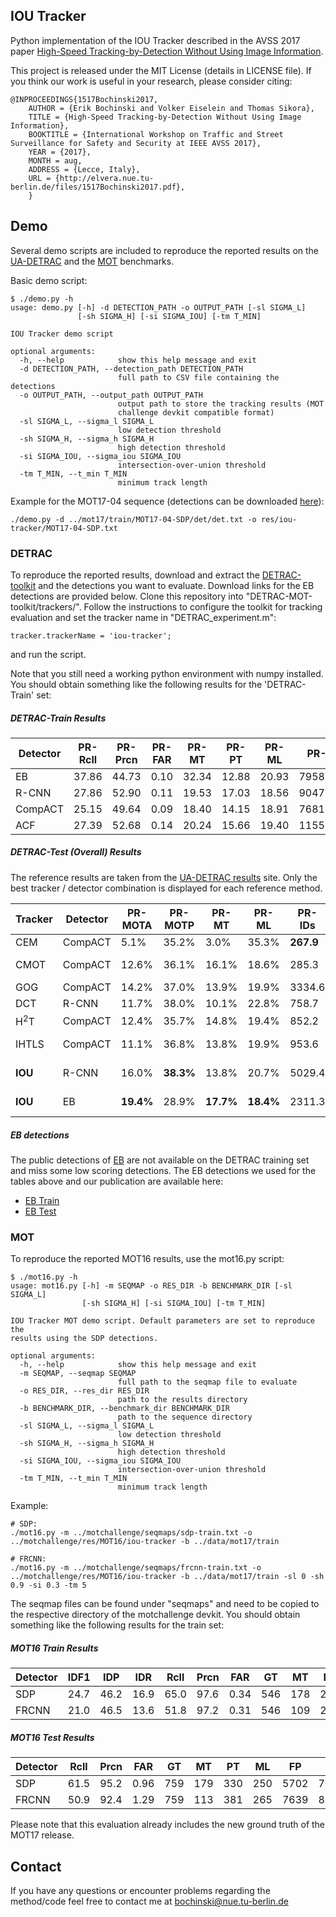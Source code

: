 ## IOU Tracker
Python implementation of the IOU Tracker described in the AVSS 2017 paper
[High-Speed Tracking-by-Detection Without Using Image Information](http://elvera.nue.tu-berlin.de/files/1517Bochinski2017.pdf).

This project is released under the MIT License (details in LICENSE file).
If you think our work is useful in your research, please consider citing:

```
@INPROCEEDINGS{1517Bochinski2017,
	AUTHOR = {Erik Bochinski and Volker Eiselein and Thomas Sikora},
	TITLE = {High-Speed Tracking-by-Detection Without Using Image Information},
	BOOKTITLE = {International Workshop on Traffic and Street Surveillance for Safety and Security at IEEE AVSS 2017},
	YEAR = {2017},
	MONTH = aug,
	ADDRESS = {Lecce, Italy},
	URL = {http://elvera.nue.tu-berlin.de/files/1517Bochinski2017.pdf},
	}
```

## Demo
Several demo scripts are included to reproduce the reported results on the [UA-DETRAC](http://detrac-db.rit.albany.edu/)
and the [MOT](https://motchallenge.net/) benchmarks.

Basic demo script:
```
$ ./demo.py -h
usage: demo.py [-h] -d DETECTION_PATH -o OUTPUT_PATH [-sl SIGMA_L]
               [-sh SIGMA_H] [-si SIGMA_IOU] [-tm T_MIN]

IOU Tracker demo script

optional arguments:
  -h, --help            show this help message and exit
  -d DETECTION_PATH, --detection_path DETECTION_PATH
                        full path to CSV file containing the detections
  -o OUTPUT_PATH, --output_path OUTPUT_PATH
                        output path to store the tracking results (MOT
                        challenge devkit compatible format)
  -sl SIGMA_L, --sigma_l SIGMA_L
                        low detection threshold
  -sh SIGMA_H, --sigma_h SIGMA_H
                        high detection threshold
  -si SIGMA_IOU, --sigma_iou SIGMA_IOU
                        intersection-over-union threshold
  -tm T_MIN, --t_min T_MIN
                        minimum track length
```

Example for the MOT17-04 sequence (detections can be downloaded [here](https://motchallenge.net/data/MOT17/)):
```
./demo.py -d ../mot17/train/MOT17-04-SDP/det/det.txt -o res/iou-tracker/MOT17-04-SDP.txt
```

### DETRAC
To reproduce the reported results, download and extract the [DETRAC-toolkit](http://detrac-db.rit.albany.edu/download)
and the detections you want to evaluate. Download links for the EB detections are provided below.
Clone this repository into "DETRAC-MOT-toolkit/trackers/".
Follow the instructions to configure the toolkit for tracking evaluation and set the tracker name in "DETRAC_experiment.m":

```
tracker.trackerName = 'iou-tracker';
```

and run the script.

Note that you still need a working python environment with numpy installed.
You should obtain something like the following results for the 'DETRAC-Train' set:

##### DETRAC-Train Results
| Detector | PR-Rcll | PR-Prcn | PR-FAR | PR-MT | PR-PT  | PR-ML | PR-FP   | PR-FN   | PR-IDs| PR-FM | PR-MOTA | PR-MOTP | PR-MOTAL |
| -------- | ------- | ------- | ------ | ----- | ------ | ----- | ------- | ------- | ----- | ----- | ------- | ------- | -------- |
| EB       |37.86    |44.73    |0.10    |32.34  |12.88   |20.93  |7958.82  |163739.85|4129.40|4221.89|35.77    |40.81    |36.48     |
| R-CNN    |27.86    |52.90    |0.11    |19.53  |17.03   |18.56  |9047.95  |157521.18|4842.18|4969.57|25.46    |44.39    |26.29     |
| CompACT  |25.15    |49.64    |0.09    |18.40  |14.15   |18.91  |7681.50  |152078.88|2177.44|2282.27|23.44    |42.88    |23.8191   |
| ACF      |27.39    |52.68    |0.14    |20.24  |15.66   |19.40  |11553.49 |161293.27|1845.49|2101.44|25.07    |44.71    |25.39     |

##### DETRAC-Test (Overall) Results
The reference results are taken from the [UA-DETRAC results](http://detrac-db.rit.albany.edu/TraRet) site. Only the best tracker / detector
combination is displayed for each reference method.

| Tracker       | Detector | PR-MOTA | PR-MOTP     | PR-MT     | PR-ML     | PR-IDs   | PR-FM    | PR-FP      | PR-FN      | Speed          |
| ------------- | -------- | ------- | ----------- | --------- | --------- | -------- | -------- | ---------- | ---------- | -------------- |
|CEM            | CompACT  | 5.1\%     |35.2\%     |3.0\%      |35.3\%     |**267.9** |**352.3** |**12341.2** |260390.4    |4.62 fps        |
|CMOT           | CompACT  | 12.6\%    |36.1\%     |16.1\%     |18.6\%     |285.3     |1516.8    |57885.9     |**167110.8**| & 3.79 fps     |
|GOG            | CompACT  | 14.2\%    |37.0\%     |13.9\%     |19.9\%     |3334.6    |3172.4    |32092.9     |180183.8    |390 fps         |
|DCT            | R-CNN    | 11.7\%    |38.0\%     |10.1\%     |22.8\%     |758.7     |742.9     |336561.2    |210855.6    |0.71 fps        |
|H<sup>2</sup>T | CompACT  | 12.4\%    |35.7\%     |14.8\%     |19.4\%     |852.2     |1117.2    |51765.7     |173899.8    | 3.02 fps       |
|IHTLS          | CompACT  | 11.1\%    |36.8\%     |13.8\%     |19.9\%     |953.6     |3556.9    |53922.3     |180422.3    |19.79 fps       |
|**IOU**        | R-CNN    |16.0\%     |**38.3\%** |13.8\%     |20.7\%     |5029.4    |5795.7    |22535.1     |193041.9    |**100,840 fps** |
|**IOU**        | EB       |**19.4\%** |28.9\%     |**17.7\%** |**18.4\%** |2311.3    |2445.9    |14796.5	  |171806.8    |6,902 fps       |

##### EB detections
The public detections of [EB](http://zyb.im/research/EB/) are not available on the
DETRAC training set and miss some low scoring detections. The EB detections we used for the tables above and our
publication are available here:

* [EB Train](https://tubcloud.tu-berlin.de/s/EtC6cFEYsAU0gFQ/download)
* [EB Test](https://tubcloud.tu-berlin.de/s/oKM3dYhJbMFl1dY/download)

### MOT
To reproduce the reported MOT16 results, use the mot16.py script:

```
$ ./mot16.py -h
usage: mot16.py [-h] -m SEQMAP -o RES_DIR -b BENCHMARK_DIR [-sl SIGMA_L]
                [-sh SIGMA_H] [-si SIGMA_IOU] [-tm T_MIN]

IOU Tracker MOT demo script. Default parameters are set to reproduce the
results using the SDP detections.

optional arguments:
  -h, --help            show this help message and exit
  -m SEQMAP, --seqmap SEQMAP
                        full path to the seqmap file to evaluate
  -o RES_DIR, --res_dir RES_DIR
                        path to the results directory
  -b BENCHMARK_DIR, --benchmark_dir BENCHMARK_DIR
                        path to the sequence directory
  -sl SIGMA_L, --sigma_l SIGMA_L
                        low detection threshold
  -sh SIGMA_H, --sigma_h SIGMA_H
                        high detection threshold
  -si SIGMA_IOU, --sigma_iou SIGMA_IOU
                        intersection-over-union threshold
  -tm T_MIN, --t_min T_MIN
                        minimum track length
```

Example:
```
# SDP:
./mot16.py -m ../motchallenge/seqmaps/sdp-train.txt -o ../motchallenge/res/MOT16/iou-tracker -b ../data/mot17/train

# FRCNN:
./mot16.py -m ../motchallenge/seqmaps/frcnn-train.txt -o ../motchallenge/res/MOT16/iou-tracker -b ../data/mot17/train -sl 0 -sh 0.9 -si 0.3 -tm 5
```

The seqmap files can be found under "seqmaps" and need to be copied to the respective directory of the
motchallenge devkit.
You should obtain something like the following results for the train set:

##### MOT16 Train Results
| Detector | IDF1 | IDP | IDR | Rcll | Prcn | FAR | GT  | MT  | PT  | ML  | FP  | FN  | IDs | FM  | MOTA | MOTP | MOTAL |
| -------- | ---- | --- | --- | ---- | ---- | --- | --- | --- | --- | --- | --- | --- | --- | --- | ---- | ---- | ----- |
|SDP       |24.7  |46.2 |16.9 |65.0  |97.6  |0.34 |546  |178  |232  |136  |1796 |39348|1198 |1453 |62.3  |83.4  |63.4   |
|FRCNN     |21.0  |46.5 |13.6 |51.8  |97.2  |0.31 |546  |109  |261  |176  |1674 |54082|716  |810  |49.7  |88.2  |50.3   |

##### MOT16 Test Results
| Detector | Rcll | Prcn | FAR | GT  | MT  | PT  | ML  | FP  | FN  | IDs | FM  | MOTA | MOTP |
| -------- | ---- | ---- | --- | --- | --- | --- | --- | --- | --- | --- | --- | ---- | ---- |
|SDP       |61.5  |95.2  |0.96 |759  |179  |330  |250  |5702 |70278|2167 |3028 |57.1  |77.1  |
|FRCNN     |50.9  |92.4  |1.29 |759  |113  |381  |265  |7639 |89535| 2284|2310 |45.4  |77.5  |

 Please note that this evaluation already includes the new ground truth of the MOT17 release.

## Contact
If you have any questions or encounter problems regarding the method/code feel free to contact me
at bochinski@nue.tu-berlin.de
